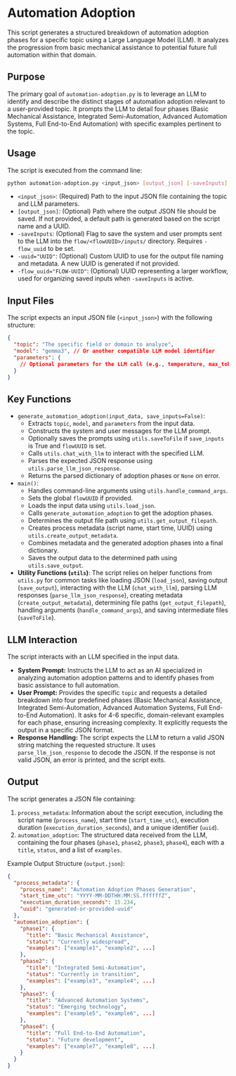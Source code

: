 # Automation Adoption

This script generates a structured breakdown of automation adoption phases for a specific topic using a Large Language Model (LLM). It analyzes the progression from basic mechanical assistance to potential future full automation within that domain.

## Purpose

The primary goal of `automation-adoption.py` is to leverage an LLM to identify and describe the distinct stages of automation adoption relevant to a user-provided topic. It prompts the LLM to detail four phases (Basic Mechanical Assistance, Integrated Semi-Automation, Advanced Automation Systems, Full End-to-End Automation) with specific examples pertinent to the topic.

## Usage

The script is executed from the command line:

```bash
python automation-adoption.py <input_json> [output_json] [-saveInputs] [-uuid="UUID"] [-flow_uuid="FLOW-UUID"]
```

*   `<input_json>`: (Required) Path to the input JSON file containing the topic and LLM parameters.
*   `[output_json]`: (Optional) Path where the output JSON file should be saved. If not provided, a default path is generated based on the script name and a UUID.
*   `-saveInputs`: (Optional) Flag to save the system and user prompts sent to the LLM into the `flow/<flowUUID>/inputs/` directory. Requires `-flow_uuid` to be set.
*   `-uuid="UUID"`: (Optional) Custom UUID to use for the output file naming and metadata. A new UUID is generated if not provided.
*   `-flow_uuid="FLOW-UUID"`: (Optional) UUID representing a larger workflow, used for organizing saved inputs when `-saveInputs` is active.

## Input Files

The script expects an input JSON file (`<input_json>`) with the following structure:

```json
{
  "topic": "The specific field or domain to analyze",
  "model": "gemma3", // Or another compatible LLM model identifier
  "parameters": {
    // Optional parameters for the LLM call (e.g., temperature, max_tokens)
  }
}
```

## Key Functions

*   `generate_automation_adoption(input_data, save_inputs=False)`:
    *   Extracts `topic`, `model`, and `parameters` from the input data.
    *   Constructs the system and user messages for the LLM prompt.
    *   Optionally saves the prompts using `utils.saveToFile` if `save_inputs` is True and `flowUUID` is set.
    *   Calls `utils.chat_with_llm` to interact with the specified LLM.
    *   Parses the expected JSON response using `utils.parse_llm_json_response`.
    *   Returns the parsed dictionary of adoption phases or `None` on error.
*   `main()`:
    *   Handles command-line arguments using `utils.handle_command_args`.
    *   Sets the global `flowUUID` if provided.
    *   Loads the input data using `utils.load_json`.
    *   Calls `generate_automation_adoption` to get the adoption phases.
    *   Determines the output file path using `utils.get_output_filepath`.
    *   Creates process metadata (script name, start time, UUID) using `utils.create_output_metadata`.
    *   Combines metadata and the generated adoption phases into a final dictionary.
    *   Saves the output data to the determined path using `utils.save_output`.
*   **Utility Functions (`utils`)**: The script relies on helper functions from `utils.py` for common tasks like loading JSON (`load_json`), saving output (`save_output`), interacting with the LLM (`chat_with_llm`), parsing LLM responses (`parse_llm_json_response`), creating metadata (`create_output_metadata`), determining file paths (`get_output_filepath`), handling arguments (`handle_command_args`), and saving intermediate files (`saveToFile`).

## LLM Interaction

The script interacts with an LLM specified in the input data.
*   **System Prompt:** Instructs the LLM to act as an AI specialized in analyzing automation adoption patterns and to identify phases from basic assistance to full automation.
*   **User Prompt:** Provides the specific `topic` and requests a detailed breakdown into four predefined phases (Basic Mechanical Assistance, Integrated Semi-Automation, Advanced Automation Systems, Full End-to-End Automation). It asks for 4-6 specific, domain-relevant examples for each phase, ensuring increasing complexity. It explicitly requests the output in a specific JSON format.
*   **Response Handling:** The script expects the LLM to return a valid JSON string matching the requested structure. It uses `parse_llm_json_response` to decode the JSON. If the response is not valid JSON, an error is printed, and the script exits.

## Output

The script generates a JSON file containing:
1.  `process_metadata`: Information about the script execution, including the script name (`process_name`), start time (`start_time_utc`), execution duration (`execution_duration_seconds`), and a unique identifier (`uuid`).
2.  `automation_adoption`: The structured data received from the LLM, containing the four phases (`phase1`, `phase2`, `phase3`, `phase4`), each with a `title`, `status`, and a list of `examples`.

Example Output Structure (`output.json`):

```json
{
  "process_metadata": {
    "process_name": "Automation Adoption Phases Generation",
    "start_time_utc": "YYYY-MM-DDTHH:MM:SS.ffffffZ",
    "execution_duration_seconds": 15.234,
    "uuid": "generated-or-provided-uuid"
  },
  "automation_adoption": {
    "phase1": {
      "title": "Basic Mechanical Assistance",
      "status": "Currently widespread",
      "examples": ["example1", "example2", ...]
    },
    "phase2": {
      "title": "Integrated Semi-Automation",
      "status": "Currently in transition",
      "examples": ["example3", "example4", ...]
    },
    "phase3": {
      "title": "Advanced Automation Systems",
      "status": "Emerging technology",
      "examples": ["example5", "example6", ...]
    },
    "phase4": {
      "title": "Full End-to-End Automation",
      "status": "Future development",
      "examples": ["example7", "example8", ...]
    }
  }
}